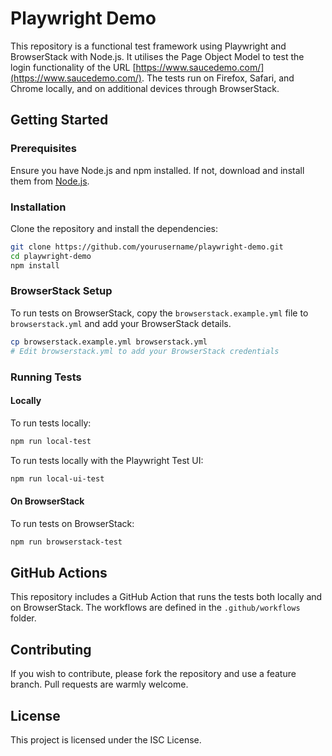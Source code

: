# Playwright Demo

This repository is a functional test framework using Playwright and BrowserStack with Node.js. It utilises the Page Object Model to test the login functionality of the URL [https://www.saucedemo.com/](https://www.saucedemo.com/). The tests run on Firefox, Safari, and Chrome locally, and on additional devices through BrowserStack.

## Getting Started

### Prerequisites

Ensure you have Node.js and npm installed. If not, download and install them from [Node.js](https://nodejs.org/).

### Installation

Clone the repository and install the dependencies:

````bash
git clone https://github.com/yourusername/playwright-demo.git
cd playwright-demo
npm install
````

### BrowserStack Setup

To run tests on BrowserStack, copy the `browserstack.example.yml` file to `browserstack.yml` and add your BrowserStack details.

````bash
cp browserstack.example.yml browserstack.yml
# Edit browserstack.yml to add your BrowserStack credentials
````

### Running Tests

#### Locally

To run tests locally:

````bash
npm run local-test
````

To run tests locally with the Playwright Test UI:

````bash
npm run local-ui-test
````

#### On BrowserStack

To run tests on BrowserStack:

````bash
npm run browserstack-test
````

## GitHub Actions

This repository includes a GitHub Action that runs the tests both locally and on BrowserStack. The workflows are defined in the `.github/workflows` folder.

## Contributing

If you wish to contribute, please fork the repository and use a feature branch. Pull requests are warmly welcome.

## License

This project is licensed under the ISC License.

